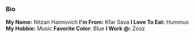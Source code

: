 ### Bio ###

**My Name:** Nitzan Haimovich
**I'm From:** Kfar Sava
**I Love To Eat:** Hummus
**My Hobbie:** Music
**Favorite Color:** Blue
**I Work @:** Zooz
